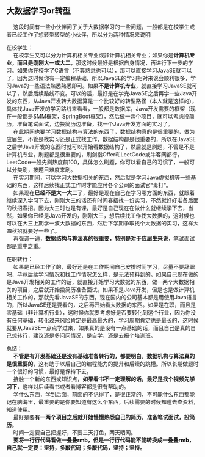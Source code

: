 大数据学习or转型
---
&emsp; 这段时间有一些小伙伴问了关于大数据学习的一些问题，一般都是在校学生或者已经工作了想转型转型的小伙伴，所以分为两种情况来说明  

在校学生：  
&emsp; 在校学生又可以分为计算机相关专业或非计算机相关专业；如果你是**计算机专业，而且是刚刚大一或大二**，那这时候最好是根据自身情况，再进行下一步的学习。如果你在校学了C语言（不算熟悉也可以），那可以直接学习JavaSE就可以了，因为这时候你有一定编程基础，所以JavaSE的学习相对来说会顺利很多，学习Java的一些语法熟悉熟悉即可。如果**不是计算机专业**，就直接学习JavaSE就可以了，然后后续路线不变。可以的话，最好是在学完JavaSE之后再学一些Java开发的东西，从Java开发转大数据算是一个比较好的转型路径（本人就是这样的），具体找Java开发的学习路线来看看，一般都是数据库，Java开发需要的框架（现在一般都是SMM框架，SpringBoot框架），然后做一两个项目，就可以考虑投简历，准备笔试面试，边投简历边准备，找一个Java开发方面的实习了。  
&emsp; 在此期间也要学习数据结构与算法的东西了，数据结构真的是很重要的，做为应届生，不管是找实习还是正式找工作，数据结构都是很重要的，所以在JavaSE之后学Java开发的东西时就可以开始看数据结构了，然后就是刷题，不管是不是计算机专业，刷题都是很重要的，刷剑指Offer和LeetCode或牛客网都行，LeetCode一般先刷热度前100，具体怎么刷题，你可以看自己的习惯了，一般可以分类刷，按题目难度来刷。  
&emsp; 在实习期间，可以学习大数据相关的东西，然后就是学习Java虚拟机等一些基础的东西，这样后续找正式工作时才能应付各个公司的面试官“毒打”。  
&emsp; 如果现在**已经不是大一大二**了，最好是现在自己在学习哪方面的东西，就跟着继续深入学习下去，刚刚大三的话还有时间春招找一份实习，不然就好好准备后面的秋招春招。因为大三时也是有课，最好是自己现在在做什么就继续学下去，当然，如果你已经是Java开发的，刚刚大三，想后续找工作找大数据的，这时候也可以在大三上期学一波大数据的东西，然后下学期争取找个大数据的实习，这样大四秋招就要好一些了。  
&emsp; 再强调一遍，**数据结构与算法真的很重要，特别是对于应届生来说**，笔试面试都是重中之重。   
  
在职转行：  
&emsp; 如果是已经工作了的，最好还是在工作期间自己安排时间学习，尽量不要辞职吧，毕竟后续学习情况和找工作情况怎么样，是无法预料到的。如果自己现在做的是Java开发相关的工作的话，就直接开始学习大数据的东西，做一两个大数据相关的项目，之后就开始投简历准备面试。如果不是Java开发，但是也是做计算机相关工作的，那就先看JavaSE的东西，现在国内的公司基本都是用使用Java语言的，所以JavaSE还是要看的，之后再开始看大数据的东西。如果是在职，而且是零基础（非计算机行业），这时候你就要考虑好是否要转化到这个行业，因为你没有任何基础，转化过来风险肯定是最高最大的，学习周期肯定也是最长的，这时候就要从JavaSE一点点学过来，如果真的是没有一点基础的话，而且自己是真的自己想转行，建议还是多问问情况，是自学，还是去报个培训班。   

总结：   
&emsp; **不管是有开发基础还是没有基础准备转行的，都要明白，数据机构与算法真的是很重要的**，这有助于以后自己的编程能力的提升和后续的跳槽。所以长期做题时一个很好的习惯，最好是保持下去。   
&emsp; 接触一个新的东西或知识点，**如果看书不一定理解的话，最好是找个视频先学习下**，这样对后续看书或者看博客都是很有帮助的。   
&emsp; 学什么东西，学到后面，前面的不记得了，是很正常的，不可能什么东西都能记在脑海里，最重要的是你要知道有这么个东西，后续需要的时候知道去查资料，知道使用。   
&emsp; 最好是要**有一两个项目之后就开始慢慢熟悉自己的简历，准备笔试面试，投简历**。  
&emsp; 时间一定要自己把握好，不要三天打鱼，两天晒网。   
&emsp; **要将一行行代码看做一叠叠rmb，但是一行行代码能不能转换成一叠叠rmb，自己就一定要：坚持，多敲代码；多敲代码，坚持；坚持。**   








